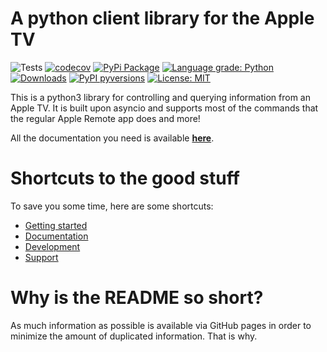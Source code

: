 A python client library for the Apple TV
========================================
![Tests](https://github.com/postlund/pyatv/workflows/Tests/badge.svg)
[![codecov](https://codecov.io/gh/postlund/pyatv/branch/master/graph/badge.svg)](https://codecov.io/gh/postlund/pyatv)
[![PyPi Package](https://badge.fury.io/py/pyatv.svg)](https://badge.fury.io/py/pyatv)
[![Language grade: Python](https://img.shields.io/lgtm/grade/python/g/postlund/pyatv.svg?logo=lgtm&logoWidth=18)](https://lgtm.com/projects/g/postlund/pyatv/context:python)
[![Downloads](https://pepy.tech/badge/pyatv)](https://pepy.tech/project/pyatv)
[![PyPI pyversions](https://img.shields.io/pypi/pyversions/pyatv.svg)](https://pypi.python.org/pypi/pyatv/)
[![License: MIT](https://img.shields.io/badge/License-MIT-yellow.svg)](https://opensource.org/licenses/MIT)

This is a python3 library for controlling and querying information from an Apple TV. It is built
upon asyncio and supports most of the commands that the regular Apple Remote app does and more!

All the documentation you need is available **[here](https://postlund.github.io/pyatv/)**.

# Shortcuts to the good stuff

To save you some time, here are some shortcuts:

* [Getting started](https://postlund.github.io/pyatv/getting-started/)
* [Documentation](https://postlund.github.io/pyatv/documentation/)
* [Development](https://postlund.github.io/pyatv/development/)
* [Support](https://postlund.github.io/pyatv/support/)

# Why is the README so short?

As much information as possible is available via GitHub pages in order to minimize the amount
of duplicated information. That is why.
